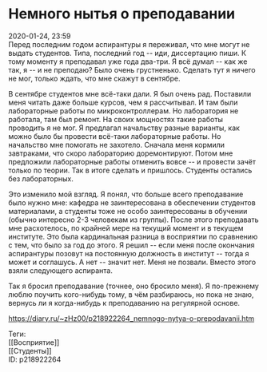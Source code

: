 Немного нытья о преподавании
=============================

   
 2020-01-24, 23:59   
  Перед последним годом аспирантуры я переживал, что мне могут не выдать студентов. Типа, последний год -- иди, диссертацию пиши. К тому моменту я преподавал уже года два-три. Я всё думал -- как же так, я -- и не преподаю? Было очень грустненько. Сделать тут я ничего не мог, только ждать, что мне скажут в сентябре.   
   
 В сентябре студентов мне всё-таки дали. Я был очень рад. Поставили меня читать даже больше курсов, чем я рассчитывал. И там были лабораторные работы по микроконтроллерам. Но лаборатория не работала, там был ремонт. На своих мощностях такие работы проводить я не мог. Я предлагал начальству разные варианты, как можно было бы провести всё-таки лабораторные работы. Но начальство мне помогать не захотело. Сначала меня кормили завтраками, что скоро лабораторию доремонтируют. Потом мне предложили лабораторные работы отменить вовсе -- и провести зачёт только по теории. Так в итоге сделать и пришлось. Студенты остались без лабораторных.   
   
 Это изменило мой взгляд. Я понял, что больше всего преподавание было нужно мне: кафедра не заинтересована в обеспечении студентов материалами, а студенты тоже не особо заинтересованы в обучении (обычно интересно 2-3 человекам из группы). После этого преподавать мне расхотелось, по крайней мере на текущий момент и в текущем институте. Это была кардинальная разница в восприятии по сравнению с тем, что было за год до этого. Я решил -- если меня после окончания аспирантуры позовут на постоянную должность в институт -- тогда я может и соглашусь. А нет -- значит нет. Меня не позвали. Вместо этого взяли следующего аспиранта.   
   
 Так я бросил преподавание (точнее, оно бросило меня). Я по-прежнему люблю поучить кого-нибудь тому, в чём разбираюсь, но пока не знаю, вернусь ли я когда-нибудь к преподаванию на регулярной основе.   
    
 <https://diary.ru/~zHz00/p218922264_nemnogo-nytya-o-prepodavanii.htm>   
   
 Теги:   
 [[Восприятие]]   
 [[Студенты]]   
 ID: p218922264